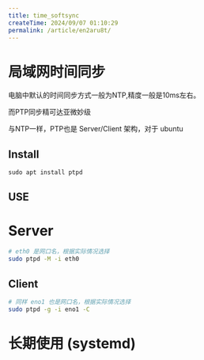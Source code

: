```yaml
---
title: time_softsync
createTime: 2024/09/07 01:10:29
permalink: /article/en2aru8t/
---
```


# 局域网时间同步
电脑中默认的时间同步方式一般为NTP,精度一般是10ms左右。

而PTP同步精可达亚微妙级

与NTP一样，PTP也是 Server/Client 架构，对于 ubuntu
## Install

```
sudo apt install ptpd
```

## USE

# Server

```bash
# eth0 是网口名，根据实际情况选择
sudo ptpd -M -i eth0
```
## Client
```bash
# 同样 eno1 也是网口名，根据实际情况选择
sudo ptpd -g -i eno1 -C
```



# 长期使用 (systemd)